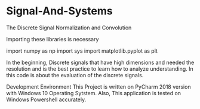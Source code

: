 # Signal-And-Systems
The Discrete Signal Normalization and Convolution

Importing these libraries is necessary


import numpy as np
import sys
import matplotlib.pyplot as plt

In the beginning, Discrete signals that have high dimensions and needed the resolution and 
is the best practice to learn how to analyze understanding. 
In this code is about the evaluation of the discrete signals. 


Development Environment
This Project is written on PyCharm 2018 version with Windows 10 Operating Sytstem.
Also, This application is tested  on Windows Powershell accurately. 
